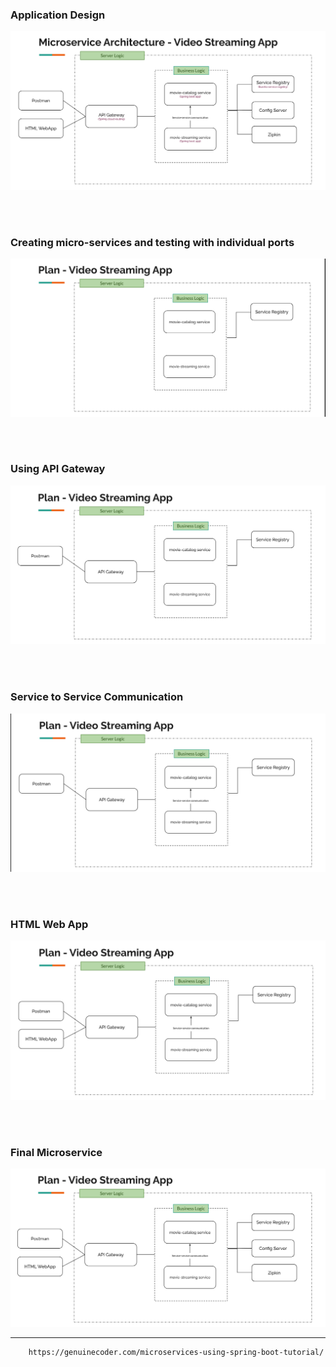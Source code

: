 
### Application Design
![img.png](Design.png)

<br>
<br>

### Creating micro-services and testing with individual ports 
![img_2.png](img_2.png)

<br>
<br>


### Using API Gateway 
![img_1.png](img_1.png)

<br>
<br>

### Service to Service Communication
![img.png](img.png)

<br>
<br>


### HTML Web App

![img_3.png](img_3.png)


<br>
<br>


### Final Microservice
![img.png](Design2.png)

***

``` bash
    https://genuinecoder.com/microservices-using-spring-boot-tutorial/
```